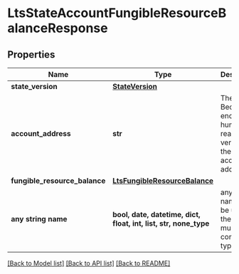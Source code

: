 # LtsStateAccountFungibleResourceBalanceResponse


## Properties
Name | Type | Description | Notes
------------ | ------------- | ------------- | -------------
**state_version** | [**StateVersion**](StateVersion.md) |  | 
**account_address** | **str** | The Bech32m-encoded human readable version of the account&#39;s address | 
**fungible_resource_balance** | [**LtsFungibleResourceBalance**](LtsFungibleResourceBalance.md) |  | 
**any string name** | **bool, date, datetime, dict, float, int, list, str, none_type** | any string name can be used but the value must be the correct type | [optional]

[[Back to Model list]](../README.md#documentation-for-models) [[Back to API list]](../README.md#documentation-for-api-endpoints) [[Back to README]](../README.md)


